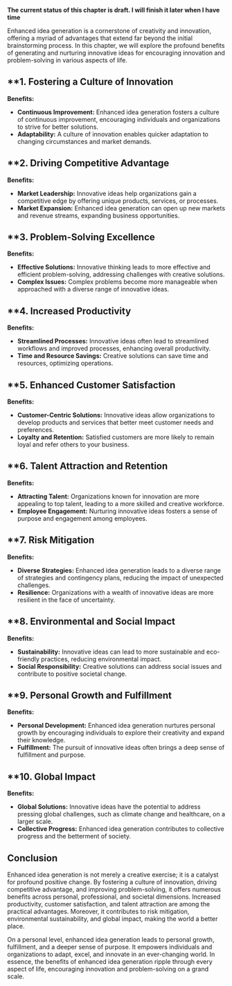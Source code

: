 **The current status of this chapter is draft. I will finish it later when I have time**

Enhanced idea generation is a cornerstone of creativity and innovation, offering a myriad of advantages that extend far beyond the initial brainstorming process. In this chapter, we will explore the profound benefits of generating and nurturing innovative ideas for encouraging innovation and problem-solving in various aspects of life.

\*\*1. **Fostering a Culture of Innovation**
--------------------------------------------

**Benefits:**

* **Continuous Improvement:** Enhanced idea generation fosters a culture of continuous improvement, encouraging individuals and organizations to strive for better solutions.
* **Adaptability:** A culture of innovation enables quicker adaptation to changing circumstances and market demands.

\*\*2. **Driving Competitive Advantage**
----------------------------------------

**Benefits:**

* **Market Leadership:** Innovative ideas help organizations gain a competitive edge by offering unique products, services, or processes.
* **Market Expansion:** Enhanced idea generation can open up new markets and revenue streams, expanding business opportunities.

\*\*3. **Problem-Solving Excellence**
-------------------------------------

**Benefits:**

* **Effective Solutions:** Innovative thinking leads to more effective and efficient problem-solving, addressing challenges with creative solutions.
* **Complex Issues:** Complex problems become more manageable when approached with a diverse range of innovative ideas.

\*\*4. **Increased Productivity**
---------------------------------

**Benefits:**

* **Streamlined Processes:** Innovative ideas often lead to streamlined workflows and improved processes, enhancing overall productivity.
* **Time and Resource Savings:** Creative solutions can save time and resources, optimizing operations.

\*\*5. **Enhanced Customer Satisfaction**
-----------------------------------------

**Benefits:**

* **Customer-Centric Solutions:** Innovative ideas allow organizations to develop products and services that better meet customer needs and preferences.
* **Loyalty and Retention:** Satisfied customers are more likely to remain loyal and refer others to your business.

\*\*6. **Talent Attraction and Retention**
------------------------------------------

**Benefits:**

* **Attracting Talent:** Organizations known for innovation are more appealing to top talent, leading to a more skilled and creative workforce.
* **Employee Engagement:** Nurturing innovative ideas fosters a sense of purpose and engagement among employees.

\*\*7. **Risk Mitigation**
--------------------------

**Benefits:**

* **Diverse Strategies:** Enhanced idea generation leads to a diverse range of strategies and contingency plans, reducing the impact of unexpected challenges.
* **Resilience:** Organizations with a wealth of innovative ideas are more resilient in the face of uncertainty.

\*\*8. **Environmental and Social Impact**
------------------------------------------

**Benefits:**

* **Sustainability:** Innovative ideas can lead to more sustainable and eco-friendly practices, reducing environmental impact.
* **Social Responsibility:** Creative solutions can address social issues and contribute to positive societal change.

\*\*9. **Personal Growth and Fulfillment**
------------------------------------------

**Benefits:**

* **Personal Development:** Enhanced idea generation nurtures personal growth by encouraging individuals to explore their creativity and expand their knowledge.
* **Fulfillment:** The pursuit of innovative ideas often brings a deep sense of fulfillment and purpose.

\*\*10. **Global Impact**
-------------------------

**Benefits:**

* **Global Solutions:** Innovative ideas have the potential to address pressing global challenges, such as climate change and healthcare, on a larger scale.
* **Collective Progress:** Enhanced idea generation contributes to collective progress and the betterment of society.

**Conclusion**
--------------

Enhanced idea generation is not merely a creative exercise; it is a catalyst for profound positive change. By fostering a culture of innovation, driving competitive advantage, and improving problem-solving, it offers numerous benefits across personal, professional, and societal dimensions. Increased productivity, customer satisfaction, and talent attraction are among the practical advantages. Moreover, it contributes to risk mitigation, environmental sustainability, and global impact, making the world a better place.

On a personal level, enhanced idea generation leads to personal growth, fulfillment, and a deeper sense of purpose. It empowers individuals and organizations to adapt, excel, and innovate in an ever-changing world. In essence, the benefits of enhanced idea generation ripple through every aspect of life, encouraging innovation and problem-solving on a grand scale.
